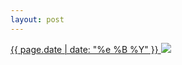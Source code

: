 ```yaml
---
layout: post
---
```


<p>
  <a href="/25">
    <time>{{ page.date | date: "%e %B %Y" }}</time>
    <img src="https://s3.amazonaws.com/life.aaronjgreenberg.com/25.jpg">
  </a>
  
</p>
